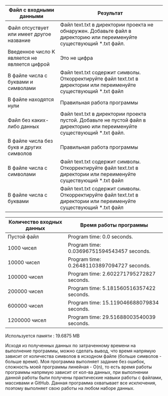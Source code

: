 
| Файл с входными данными  | Результат |
| ------------- | ------------- |
| Файл отсуствует или имеет другое название  | Файл text.txt в директории проекта не обнаружен. Добавьте файл в директорию или переименуйте существующий *.txt файл. |
| Введенное число K является не является цифрой  | Это не цифра  |
| В файле числа с буквами и символами | Файл text.txt содержит символы. Откорректируйте файл text.txt в директории или переименуйте существующий *.txt файл  |
| В файле находятся нули  | Правильная работа программы |
| Файл без каких-либо данных  |  Файл text.txt в директории проекта пустой. Добавьте не пустой файл в директорию или переименуйте существующий *.txt файл. |
| В файле числа без букв и других символов | Правильная работа программы |
| В файле числа c символами | Файл text.txt содержит символы. Откорректируйте файл text.txt в директории или переименуйте существующий *.txt файл |
| В файле числа c буквами | Файл text.txt содержит символы. Откорректируйте файл text.txt в директории или переименуйте существующий *.txt файл |


| Количество входных данных | Время работы программы |
| ------------- | ------------- |
| Пустой файл |  Program time: 0.0 seconds. |
| 1000 чисел  | Program time: 0.03696751594543457 seconds. |
|  10000 чисел | Program time: 0.26481103897094727 seconds.  |
| 100000 чисел | Program time: 2.602271795272827 seconds. |
| 200000 чисел | Program time: 5.181560516357422 seconds. |
| 600000 чисел | Program time: 15.119046688079834 seconds. |
| 1200000 чисел | Program time: 29.51688003540039 seconds. |


Используется памяти : 19.6875 MB

Исходя из полученных данных по затраченному времени на выполнение программы, можно сделать вывод, что время напрямую зависит от количества символов в исходном файле (больше символов - больше время). Моя программа выполняет задание без ошибок, сложность моей программы линейная - O(n), то есть время работы программы напрямую зависит от кол-ва данных, при выполнении данной работы были получены практические навыки работы с файлами, массивами и GitHub. Данная программа охватывает все исключения, поэтому выполняет свою работы на любом наборе данных.
